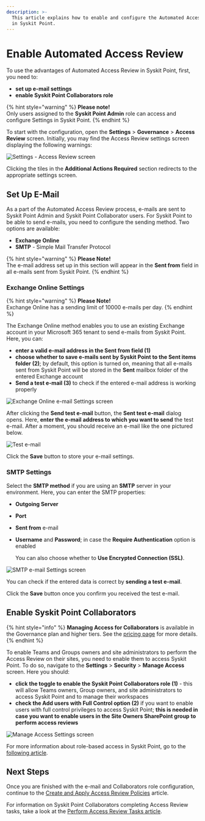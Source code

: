 ```yaml
---
description: >-
  This article explains how to enable and configure the Automated Access Review
  in Syskit Point.
---
```


# Enable Automated Access Review

To use the advantages of Automated Access Review in Syskit Point, first, you need to:

* **set up e-mail settings**
* **enable Syskit Point Collaborators role**

{% hint style="warning" %}
**Please note!**\
Only users assigned to the **Syskit Point Admin** role can access and configure Settings in Syskit Point.
{% endhint %}

To start with the configuration, open the **Settings** > **Governance** > **Access Review** screen. Initially, you may find the Access Review settings screen displaying the following warnings:

![Settings - Access Review screen](../../.gitbook/assets/enable-permissions-review\_settings.png)

Clicking the tiles in the **Additional Actions Required** section redirects to the appropriate settings screen.

## Set Up E-Mail

As a part of the Automated Access Review process, e-mails are sent to Syskit Point Admin and Syskit Point Collaborator users. For Syskit Point to be able to send e-mails, you need to configure the sending method. Two options are available:

* **Exchange Online**
* **SMTP** - Simple Mail Transfer Protocol

{% hint style="warning" %}
**Please Note!**\
The e-mail address set up in this section will appear in the **Sent from** field in all e-mails sent from Syskit Point.
{% endhint %}

### Exchange Online Settings

{% hint style="warning" %}
**Please Note!**\
Exchange Online has a sending limit of 10000 e-mails per day.
{% endhint %}

The Exchange Online method enables you to use an existing Exchange account in your Microsoft 365 tenant to send e-mails from Syskit Point. Here, you can:

* **enter a valid e-mail address in the Sent from field (1)**
* **choose whether to save e-mails sent by Syskit Point to the Sent items folder (2)**; by default, this option is turned on, meaning that all e-mails sent from Syskit Point will be stored in the **Sent** mailbox folder of the entered Exchange account
* **Send a test e-mail (3)** to check if the entered e-mail address is working properly

![Exchange Online e-mail Settings screen](../../.gitbook/assets/enable-permissions-review\_exchange-online-settings.png)

After clicking the **Send test e-mail** button, the **Sent test e-mail** dialog opens. Here, **enter the e-mail address to which you want to send** the test e-mail. After a moment, you should receive an e-mail like the one pictured below.

![Test e-mail](<../../.gitbook/assets/enable-permissions-review\_test-email (1) (2) (2) (3) (4) (4) (4) (6) (8) (2) (6) (1) (1).png>)

Click the **Save** button to store your e-mail settings.

### SMTP Settings

Select the **SMTP method** if you are using an **SMTP** server in your environment. Here, you can enter the SMTP properties:

* **Outgoing Server**
* **Port**
* **Sent from** e-mail
*   **Username** and **Password**; in case the **Require Authentication** option is enabled

    You can also choose whether to **Use Encrypted Connection (SSL)**.

![SMTP e-mail Settings screen](../../.gitbook/assets/enable-permissions-review\_smtp-settings.png)

You can check if the entered data is correct by **sending a test e-mail**.

Click the **Save** button once you confirm you received the test e-mail.

## Enable Syskit Point Collaborators

{% hint style="info" %}
**Managing Access for Collaborators** is available in the Governance plan and higher tiers. See the [pricing page](https://www.syskit.com/products/point/pricing/) for more details.
{% endhint %}

To enable Teams and Groups owners and site administrators to perform the Access Review on their sites, you need to enable them to access Syskit Point. To do so, navigate to the **Settings** > **Security** > **Manage Access** screen. Here you should:

* **click the toggle to enable the Syskit Point Collaborators role (1)** - this will allow Teams owners, Group owners, and site administrators to access Syskit Point and to manage their workspaces
* **check the Add users with Full Control option (2)** if you want to enable users with full control privileges to access Syskit Point; **this is needed in case you want to enable users in the Site Owners SharePoint group to perform access reviews**

![Manage Access Settings screen](../../.gitbook/assets/enable-permissions-review\_manage-access-settings.png)

For more information about role-based access in Syskit Point, go to the [following article](../../configuration/enable-role-based-access.md).

## Next Steps

Once you are finished with the e-mail and Collaborators role configuration, continue to the [Create and Apply Access Review Policies](create-apply-access-review-policies.md) article.

For information on Syskit Point Collaborators completing Access Review tasks, take a look at the [Perform Access Review Tasks article](../../point-collaborators/access-review.md).
